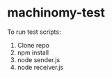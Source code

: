 # machinomy-test

To run test scripts:
1. Clone repo
2. npm install
3. node sender.js
4. node receiver.js
